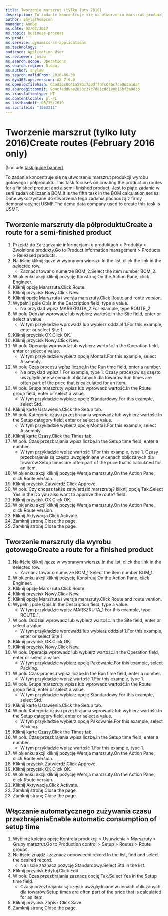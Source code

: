 ```yaml
---
title: Tworzenie marszrut (tylko luty 2016)
description: To zadanie koncentruje się na utworzeniu marszrut produkcji wyrobu gotowego i półproduktu.
author: ShylaThompson
manager: AnnBe
ms.date: 02/07/2017
ms.topic: business-process
ms.prod: ''
ms.service: dynamics-ax-applications
ms.technology: ''
audience: Application User
ms.reviewer: josaw
ms.search.scope: Operations
ms.search.region: Global
ms.author: shylaw
ms.search.validFrom: 2016-06-30
ms.dyn365.ops.version: AX 7.0.0
ms.openlocfilehash: 63ad2cc0c41a5931750dffbfc64bc7ce965a1da4
ms.sourcegitcommit: 9d4c7edd0ae2053c37c7d81cdd180b16bf3a9d3b
ms.translationtype: HT
ms.contentlocale: pl-PL
ms.lasthandoff: 05/15/2019
ms.locfileid: "1563211"
---
```

# <a name="create-routes-february-2016-only"></a><span data-ttu-id="ac358-103">Tworzenie marszrut (tylko luty 2016)</span><span class="sxs-lookup"><span data-stu-id="ac358-103">Create routes (February 2016 only)</span></span>

[!include [task guide banner](../../includes/task-guide-banner.md)]

<span data-ttu-id="ac358-104">To zadanie koncentruje się na utworzeniu marszrut produkcji wyrobu gotowego i półproduktu.</span><span class="sxs-lookup"><span data-stu-id="ac358-104">This task focuses on creating the production routes for a finished product and a semi-finished product.</span></span> <span data-ttu-id="ac358-105">Jest to piąte zadanie w serii zadań obliczania BOM.</span><span class="sxs-lookup"><span data-stu-id="ac358-105">It is the fifth task in the BOM calculation series.</span></span> <span data-ttu-id="ac358-106">Dane wykorzystane do stworzenia tego zadania pochodzą z firmy demonstracyjnej USMF.</span><span class="sxs-lookup"><span data-stu-id="ac358-106">The demo data company used to create this task is USMF.</span></span>


## <a name="create-a-route-for-a-semi-finished-product"></a><span data-ttu-id="ac358-107">Tworzenie marszruty dla półproduktu</span><span class="sxs-lookup"><span data-stu-id="ac358-107">Create a route for a semi-finished product</span></span>
1. <span data-ttu-id="ac358-108">Przejdź do Zarządzanie informacjami o produktach > Produkty > Zwolnione produkty.</span><span class="sxs-lookup"><span data-stu-id="ac358-108">Go to Product information management > Products > Released products.</span></span>
2. <span data-ttu-id="ac358-109">Na liście kliknij łącze w wybranym wierszu.</span><span class="sxs-lookup"><span data-stu-id="ac358-109">In the list, click the link in the selected row.</span></span>
    * <span data-ttu-id="ac358-110">Zaznacz towar o numerze BOM_2.</span><span class="sxs-lookup"><span data-stu-id="ac358-110">Select the item number BOM_2.</span></span>  
3. <span data-ttu-id="ac358-111">W okienku akcji kliknij pozycję Konstruuj.</span><span class="sxs-lookup"><span data-stu-id="ac358-111">On the Action Pane, click Engineer.</span></span>
4. <span data-ttu-id="ac358-112">Kliknij opcję Marszruta.</span><span class="sxs-lookup"><span data-stu-id="ac358-112">Click Route.</span></span>
5. <span data-ttu-id="ac358-113">Kliknij przycisk Nowy.</span><span class="sxs-lookup"><span data-stu-id="ac358-113">Click New.</span></span>
6. <span data-ttu-id="ac358-114">Kliknij opcję Marszruta i wersja marszruty.</span><span class="sxs-lookup"><span data-stu-id="ac358-114">Click Route and route version.</span></span>
7. <span data-ttu-id="ac358-115">Wypełnij pole Opis.</span><span class="sxs-lookup"><span data-stu-id="ac358-115">In the Description field, type a value.</span></span>
    * <span data-ttu-id="ac358-116">Na przykład wpisz MARSZRUTA_2.</span><span class="sxs-lookup"><span data-stu-id="ac358-116">For example, type ROUTE_2.</span></span>  
8. <span data-ttu-id="ac358-117">W polu Oddział wprowadź lub wybierz wartość.</span><span class="sxs-lookup"><span data-stu-id="ac358-117">In the Site field, enter or select a value.</span></span>
    * <span data-ttu-id="ac358-118">W tym przykładzie wprowadź lub wybierz oddział 1.</span><span class="sxs-lookup"><span data-stu-id="ac358-118">For this example, enter or select Site 1.</span></span>  
9. <span data-ttu-id="ac358-119">Kliknij przycisk OK.</span><span class="sxs-lookup"><span data-stu-id="ac358-119">Click OK.</span></span>
10. <span data-ttu-id="ac358-120">Kliknij przycisk Nowy.</span><span class="sxs-lookup"><span data-stu-id="ac358-120">Click New.</span></span>
11. <span data-ttu-id="ac358-121">W polu Operacja wprowadź lub wybierz wartość.</span><span class="sxs-lookup"><span data-stu-id="ac358-121">In the Operation field, enter or select a value.</span></span>
    * <span data-ttu-id="ac358-122">W tym przykładzie wybierz opcję Montaż.</span><span class="sxs-lookup"><span data-stu-id="ac358-122">For this example, select Assembly.</span></span>  
12. <span data-ttu-id="ac358-123">W polu Czas procesu wpisz liczbę.</span><span class="sxs-lookup"><span data-stu-id="ac358-123">In the Run time field, enter a number.</span></span>
    * <span data-ttu-id="ac358-124">Na przykład wpisz 1.</span><span class="sxs-lookup"><span data-stu-id="ac358-124">For example, type 1.</span></span> <span data-ttu-id="ac358-125">Czasy procesów są często uwzględniane w cenach obliczanych dla towarów.</span><span class="sxs-lookup"><span data-stu-id="ac358-125">Run times are often part of the price that is calculated for an item.</span></span>  
13. <span data-ttu-id="ac358-126">W polu Grupa marszruty wpisz lub wprowadź wartość.</span><span class="sxs-lookup"><span data-stu-id="ac358-126">In the Route group field, enter or select a value.</span></span>
    * <span data-ttu-id="ac358-127">W tym przykładzie wybierz opcję Standardowy.</span><span class="sxs-lookup"><span data-stu-id="ac358-127">For this example, select Std.</span></span>  
14. <span data-ttu-id="ac358-128">Kliknij kartę Ustawienia.</span><span class="sxs-lookup"><span data-stu-id="ac358-128">Click the Setup tab.</span></span>
15. <span data-ttu-id="ac358-129">W polu Kategoria czasu przezbrajania wprowadź lub wybierz wartość.</span><span class="sxs-lookup"><span data-stu-id="ac358-129">In the Setup category field, enter or select a value.</span></span>
    * <span data-ttu-id="ac358-130">W tym przykładzie wybierz opcję Montaż.</span><span class="sxs-lookup"><span data-stu-id="ac358-130">For this example, select Assembly.</span></span>  
16. <span data-ttu-id="ac358-131">Kliknij kartę Czasy.</span><span class="sxs-lookup"><span data-stu-id="ac358-131">Click the Times tab.</span></span>
17. <span data-ttu-id="ac358-132">W polu Czas przezbrajania wpisz liczbę.</span><span class="sxs-lookup"><span data-stu-id="ac358-132">In the Setup time field, enter a number.</span></span>
    * <span data-ttu-id="ac358-133">W tym przykładzie wpisz wartość 1.</span><span class="sxs-lookup"><span data-stu-id="ac358-133">For this example, type 1.</span></span> <span data-ttu-id="ac358-134">Czasy przezbrajania są często uwzględniane w cenach obliczanych dla towarów.</span><span class="sxs-lookup"><span data-stu-id="ac358-134">Setup times are often part of the price that is calculated for an item.</span></span>  
18. <span data-ttu-id="ac358-135">W okienku akcji kliknij pozycję Wersja marszruty.</span><span class="sxs-lookup"><span data-stu-id="ac358-135">On the Action Pane, click Route version.</span></span>
19. <span data-ttu-id="ac358-136">Kliknij przycisk Zatwierdź.</span><span class="sxs-lookup"><span data-stu-id="ac358-136">Click Approve.</span></span>
20. <span data-ttu-id="ac358-137">W polu Czy chcesz także zatwierdzić marszrutę? kliknij opcję Tak.</span><span class="sxs-lookup"><span data-stu-id="ac358-137">Select Yes in the Do you also want to approve the route? field.</span></span>
21. <span data-ttu-id="ac358-138">Kliknij przycisk OK.</span><span class="sxs-lookup"><span data-stu-id="ac358-138">Click OK.</span></span>
22. <span data-ttu-id="ac358-139">W okienku akcji kliknij pozycję Wersja marszruty.</span><span class="sxs-lookup"><span data-stu-id="ac358-139">On the Action Pane, click Route version.</span></span>
23. <span data-ttu-id="ac358-140">Kliknij Aktywacja.</span><span class="sxs-lookup"><span data-stu-id="ac358-140">Click Activate.</span></span>
24. <span data-ttu-id="ac358-141">Zamknij stronę.</span><span class="sxs-lookup"><span data-stu-id="ac358-141">Close the page.</span></span>
25. <span data-ttu-id="ac358-142">Zamknij stronę.</span><span class="sxs-lookup"><span data-stu-id="ac358-142">Close the page.</span></span>

## <a name="create-a-route-for-a-finished-product"></a><span data-ttu-id="ac358-143">Tworzenie marszruty dla wyrobu gotowego</span><span class="sxs-lookup"><span data-stu-id="ac358-143">Create a route for a finished product</span></span>
1. <span data-ttu-id="ac358-144">Na liście kliknij łącze w wybranym wierszu.</span><span class="sxs-lookup"><span data-stu-id="ac358-144">In the list, click the link in the selected row.</span></span>
    * <span data-ttu-id="ac358-145">Zaznacz towar o numerze BOM_1.</span><span class="sxs-lookup"><span data-stu-id="ac358-145">Select the item number BOM_1.</span></span>  
2. <span data-ttu-id="ac358-146">W okienku akcji kliknij pozycję Konstruuj.</span><span class="sxs-lookup"><span data-stu-id="ac358-146">On the Action Pane, click Engineer.</span></span>
3. <span data-ttu-id="ac358-147">Kliknij opcję Marszruta.</span><span class="sxs-lookup"><span data-stu-id="ac358-147">Click Route.</span></span>
4. <span data-ttu-id="ac358-148">Kliknij przycisk Nowy.</span><span class="sxs-lookup"><span data-stu-id="ac358-148">Click New.</span></span>
5. <span data-ttu-id="ac358-149">Kliknij opcję Marszruta i wersja marszruty.</span><span class="sxs-lookup"><span data-stu-id="ac358-149">Click Route and route version.</span></span>
6. <span data-ttu-id="ac358-150">Wypełnij pole Opis.</span><span class="sxs-lookup"><span data-stu-id="ac358-150">In the Description field, type a value.</span></span>
    * <span data-ttu-id="ac358-151">W tym przykładzie wpisz MARSZRUTA_1.</span><span class="sxs-lookup"><span data-stu-id="ac358-151">For this example, type ROUTE_1.</span></span>  
7. <span data-ttu-id="ac358-152">W polu Oddział wprowadź lub wybierz wartość.</span><span class="sxs-lookup"><span data-stu-id="ac358-152">In the Site field, enter or select a value.</span></span>
    * <span data-ttu-id="ac358-153">W tym przykładzie wprowadź lub wybierz oddział 1.</span><span class="sxs-lookup"><span data-stu-id="ac358-153">For this example, enter or select Site 1.</span></span>  
8. <span data-ttu-id="ac358-154">Kliknij przycisk OK.</span><span class="sxs-lookup"><span data-stu-id="ac358-154">Click OK.</span></span>
9. <span data-ttu-id="ac358-155">Kliknij przycisk Nowy.</span><span class="sxs-lookup"><span data-stu-id="ac358-155">Click New.</span></span>
10. <span data-ttu-id="ac358-156">W polu Operacja wprowadź lub wybierz wartość.</span><span class="sxs-lookup"><span data-stu-id="ac358-156">In the Operation field, enter or select a value.</span></span>
    * <span data-ttu-id="ac358-157">W tym przykładzie wybierz opcję Pakowanie.</span><span class="sxs-lookup"><span data-stu-id="ac358-157">For this example, select Packing.</span></span>  
11. <span data-ttu-id="ac358-158">W polu Czas procesu wpisz liczbę.</span><span class="sxs-lookup"><span data-stu-id="ac358-158">In the Run time field, enter a number.</span></span>
    * <span data-ttu-id="ac358-159">W tym przykładzie wpisz wartość 1.</span><span class="sxs-lookup"><span data-stu-id="ac358-159">For this example, type 1.</span></span>  
12. <span data-ttu-id="ac358-160">W polu Grupa marszruty wpisz lub wprowadź wartość.</span><span class="sxs-lookup"><span data-stu-id="ac358-160">In the Route group field, enter or select a value.</span></span>
    * <span data-ttu-id="ac358-161">W tym przykładzie wybierz opcję Standardowy.</span><span class="sxs-lookup"><span data-stu-id="ac358-161">For this example, select Std.</span></span>  
13. <span data-ttu-id="ac358-162">Kliknij kartę Ustawienia.</span><span class="sxs-lookup"><span data-stu-id="ac358-162">Click the Setup tab.</span></span>
14. <span data-ttu-id="ac358-163">W polu Kategoria czasu przezbrajania wprowadź lub wybierz wartość.</span><span class="sxs-lookup"><span data-stu-id="ac358-163">In the Setup category field, enter or select a value.</span></span>
    * <span data-ttu-id="ac358-164">W tym przykładzie wybierz opcję Pakowanie.</span><span class="sxs-lookup"><span data-stu-id="ac358-164">For this example, select Packing.</span></span>  
15. <span data-ttu-id="ac358-165">Kliknij kartę Czasy.</span><span class="sxs-lookup"><span data-stu-id="ac358-165">Click the Times tab.</span></span>
16. <span data-ttu-id="ac358-166">W polu Czas przezbrajania wpisz liczbę.</span><span class="sxs-lookup"><span data-stu-id="ac358-166">In the Setup time field, enter a number.</span></span>
    * <span data-ttu-id="ac358-167">W tym przykładzie wpisz wartość 1.</span><span class="sxs-lookup"><span data-stu-id="ac358-167">For this example, type 1.</span></span>  
17. <span data-ttu-id="ac358-168">W okienku akcji kliknij pozycję Wersja marszruty.</span><span class="sxs-lookup"><span data-stu-id="ac358-168">On the Action Pane, click Route version.</span></span>
18. <span data-ttu-id="ac358-169">Kliknij przycisk Zatwierdź.</span><span class="sxs-lookup"><span data-stu-id="ac358-169">Click Approve.</span></span>
19. <span data-ttu-id="ac358-170">Kliknij przycisk OK.</span><span class="sxs-lookup"><span data-stu-id="ac358-170">Click OK.</span></span>
20. <span data-ttu-id="ac358-171">W okienku akcji kliknij pozycję Wersja marszruty.</span><span class="sxs-lookup"><span data-stu-id="ac358-171">On the Action Pane, click Route version.</span></span>
21. <span data-ttu-id="ac358-172">Kliknij Aktywacja.</span><span class="sxs-lookup"><span data-stu-id="ac358-172">Click Activate.</span></span>
22. <span data-ttu-id="ac358-173">Zamknij stronę.</span><span class="sxs-lookup"><span data-stu-id="ac358-173">Close the page.</span></span>
23. <span data-ttu-id="ac358-174">Zamknij stronę.</span><span class="sxs-lookup"><span data-stu-id="ac358-174">Close the page.</span></span>

## <a name="enable-automatic-consumption-of-setup-time"></a><span data-ttu-id="ac358-175">Włączanie automatycznego zużywania czasu przezbrajania</span><span class="sxs-lookup"><span data-stu-id="ac358-175">Enable automatic consumption of setup time</span></span>
1. <span data-ttu-id="ac358-176">Wybierz kolejno opcje Kontrola produkcji > Ustawienia > Marszruty > Grupy marszrut.</span><span class="sxs-lookup"><span data-stu-id="ac358-176">Go to Production control > Setup > Routes > Route groups.</span></span>
2. <span data-ttu-id="ac358-177">Na liście znajdź i zaznacz odpowiedni rekord.</span><span class="sxs-lookup"><span data-stu-id="ac358-177">In the list, find and select the desired record.</span></span>
    * <span data-ttu-id="ac358-178">Na liście zaznacz pozycję Standardowy.</span><span class="sxs-lookup"><span data-stu-id="ac358-178">Select Std in the list.</span></span>  
3. <span data-ttu-id="ac358-179">Kliknij przycisk Edytuj.</span><span class="sxs-lookup"><span data-stu-id="ac358-179">Click Edit.</span></span>
4. <span data-ttu-id="ac358-180">W polu Czas przezbrajania zaznacz opcję Tak.</span><span class="sxs-lookup"><span data-stu-id="ac358-180">Select Yes in the Setup time field.</span></span>
    * <span data-ttu-id="ac358-181">Czasy przezbrajania są często uwzględniane w cenach obliczanych dla towarów.</span><span class="sxs-lookup"><span data-stu-id="ac358-181">Setup times are often part of the price that is calculated for an item.</span></span>  
5. <span data-ttu-id="ac358-182">Kliknij przycisk Zapisz.</span><span class="sxs-lookup"><span data-stu-id="ac358-182">Click Save.</span></span>
6. <span data-ttu-id="ac358-183">Zamknij stronę.</span><span class="sxs-lookup"><span data-stu-id="ac358-183">Close the page.</span></span>

